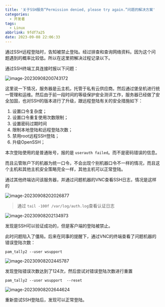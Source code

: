 ```yaml
---
title: '关于SSH服务“Permission denied, please try again.”问题的解决方案'
categories:
  - 开发者
tags:
  - Linux
abbrlink: 9fdf7a25
date: 2023-09-08 22:06:33
---
```

<meta name="referrer" content="no-referrer" />

通过SSH远程登陆时，告知被禁止登陆。经过排查和查询网络资料。因为这个问题遇到的概率比较低。所以在这里把解决过程记录以下。

<!--more-->

通过SSH终端工具连接时报以下问题：

![image-20230908200743172](http://qiniu-image.gotojava.cn/blog/2023-12-15-191022.png)

这里说一下情况，服务器是云主机，托管于私有云供应商。然后通过堡垒机进行统一管理和运维。然后由于前一段时间的等级保护安全测评工作，服务器已经做了安全加固，也对SSH的版本进行了升级，跟远程登陆有关的安全措施如下：

1. 设置口令复杂度；
2. 设置口令重复使用次数限制；
3. 设置密码过期时间
4. 限制本地登陆和远程登陆次数；
5. 禁用root远程SSH登陆；
6. 升级OpenSSH；

本次登陆使用的是普通账号，报的是 `userauth failed`。而不是密码错误的信息。

而且云管账户下的机器为统一口令，不会出现个别机器口令不一样的情况，而且这个主机和其他主机安全策略完全一样，其他主机可以正常登陆。

通过其他终端访问该服务器，并通过问题机器的VNC查看SSH日志，情况是这样的

![image-20230908202026877](http://qiniu-image.gotojava.cn/blog/2023-12-15-191023.png)

> 通过 `tail -100f /var/log/auth.log`查看认证日志

![image-20230908202134973](http://qiniu-image.gotojava.cn/blog/2023-12-15-191024.png)

发现是SSH可以验证成功的，但是客户端的登陆被禁止。

此时问题陷入了僵局。后来在同事的提醒下，通过VNC的终端查看了问题机器的错误登陆次数：

```shell
pam_tally2 --user wsupport
```

![image-20230908202445787](http://qiniu-image.gotojava.cn/blog/2023-12-15-191025.png)

发现登陆错误次数达到了124次，然后尝试对错误登陆次数进行重置

```shell
pam_tally2 --user wsupport  --reset
```

![image-20230908202644624](http://qiniu-image.gotojava.cn/blog/2023-12-15-191026.png)

重新尝试SSH登陆后，发现可以正常登陆。
